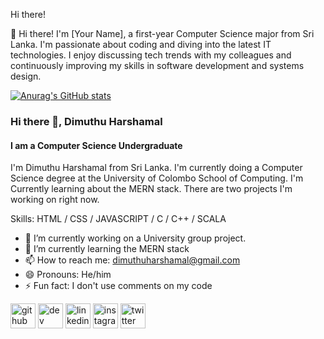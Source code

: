 Hi there!

👋 Hi there! I'm [Your Name], a first-year Computer Science major from Sri Lanka. I'm passionate about coding and diving into the latest IT technologies. I enjoy discussing tech trends with my colleagues and continuously improving my skills in software development and systems design.


[![Anurag's GitHub stats](https://github-readme-stats.vercel.app/api?username=dimuthuh28)](https://github.com/anuraghazra/github-readme-stats)

### Hi there 👋, Dimuthu Harshamal
#### I am a Computer Science Undergraduate

I'm Dimuthu Harshamal from Sri Lanka. I'm currently doing a Computer Science degree at the University of Colombo School of Computing. I'm Currently learning about the MERN stack. There are two projects I'm working on right now.

Skills: HTML / CSS / JAVASCRIPT / C / C++ / SCALA

- 🔭 I’m currently working on a University group project. 
- 🌱 I’m currently learning the MERN stack 
- 📫 How to reach me: dimuthuharshamal@gmail.com 
- 😄 Pronouns: He/him 
- ⚡ Fun fact: I don't use comments on my code 


[<img src='https://cdn.jsdelivr.net/npm/simple-icons@3.0.1/icons/github.svg' alt='github' height='40'>](https://github.com/https://github.com/dimuthuh28)  [<img src='https://cdn.jsdelivr.net/npm/simple-icons@3.0.1/icons/dev-dot-to.svg' alt='dev' height='40'>](https://dev.to/https://dev.to/dimuthuh)  [<img src='https://cdn.jsdelivr.net/npm/simple-icons@3.0.1/icons/linkedin.svg' alt='linkedin' height='40'>](https://www.linkedin.com/in/https://www.linkedin.com/in/dimuthuharshamal//)  [<img src='https://cdn.jsdelivr.net/npm/simple-icons@3.0.1/icons/instagram.svg' alt='instagram' height='40'>](https://www.instagram.com/https://www.instagram.com/dimuthuha//)  [<img src='https://cdn.jsdelivr.net/npm/simple-icons@3.0.1/icons/twitter.svg' alt='twitter' height='40'>](https://twitter.com/https://twitter.com/dimuthuip)  







